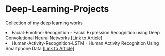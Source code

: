# Deep-Learning-Projects
Collection of my deep learning works

<li> Facial-Emotion-Recognition - Facial Expression Recognition using Deep Convolutional Neural Networks
    <a href="https://pr-peri.github.io/2022/12/27/fer-model.html" title="Link to GitHub Repository">
        [Link to Article]
    </a>
</li>

<li> Human-Activity-Recognition-LSTM - Human Activity Recognition Using Smartphone Data
    <a href="https://pr-peri.github.io/2022/12/12/lstm-model.html" title="Link to GitHub Repository">
        [Link to Article]
    </a>
</li>

